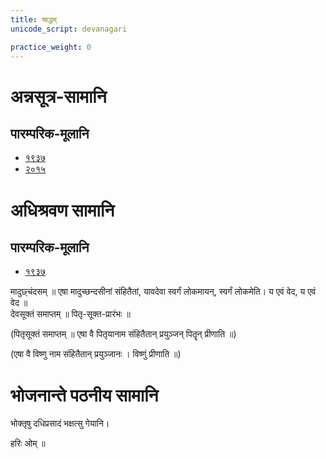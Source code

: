 ```yaml
---
title: श्राद्धम्
unicode_script: devanagari

practice_weight: 0
---
```


<div class="js_include" url="../../../indraH/paravastu-saama/archata-prArchata/"  newLevelForH1="2" includeTitle="true"> </div>  
 
<div class="js_include" url="../../../agniH/paravastu-saama/IDiShva/"  newLevelForH1="2" includeTitle="true"> </div>  
 
<div class="js_include" url="../../../somaH/paravastu-saama/pavamAna/"  newLevelForH1="2" includeTitle="true"> </div>  

<div class="js_include" url="../../../somaH/paravastu-saama/abhi-vAyum-pArtham/"  newLevelForH1="2" includeTitle="true"> </div>  

<div class="js_include" url="../../../somaH/paravastu-saama/abhi-vastrA/"  newLevelForH1="2" includeTitle="true"> </div>  

<div class="js_include" url="../../../somaH/paravastu-saama/abhi-no-arSha/"  newLevelForH1="2" includeTitle="true"> </div>  


# अन्नसूत्र-सामानि

## पारम्परिक-मूलानि
- [१९३७](https://archive.org/stream/sAmaveda-jaiminIya-paravastu-paramparA-docs/sAmaveda-paravastu-1937#page/n140/mode/1up)
- [२०१५](https://docs.google.com/document/d/1aQZ3MvuHYHWW9bD8qpAMCRCbM7saNJ8VIOkLF0wPy-w/edit)


<div class="js_include" url="../../../agniH/paravastu-saama/mUrdhAnam-divaH-Ajyadoham/"  newLevelForH1="2" includeTitle="true"> </div>  

<div class="js_include" url="../../../indraH/paravastu-saama/surUpakRtnam/"  newLevelForH1="2" includeTitle="true"> </div> 

<div class="js_include" url="../../../indraH/paravastu-saama/piba-somam-vairAja-RShabha/"  newLevelForH1="2" includeTitle="true"> </div> 



<div class="js_include" url="../../../indraH/paravastu-saama/svAdor-itthA/"  newLevelForH1="2" includeTitle="true"> </div>  

<div class="js_include" url="../pratIkam/atiShangam/"  newLevelForH1="2" includeTitle="true"> </div>  

 
# अधिश्रवण सामानि  
## पारम्परिक-मूलानि
- [१९३७](https://archive.org/stream/sAmaveda-jaiminIya-paravastu-paramparA-docs/sAmaveda-paravastu-1937#page/n144/mode/1up)

<div class="js_include" url="../../../AdityaH/paravastu-saama/vyAhRti-sAmAni/"  newLevelForH1="2" includeTitle="true"> </div>  


<div class="js_include" url="../../../indraH/paravastu-saama/idaM-hi-no-ojasA-ghRtasUktam/"  newLevelForH1="2" includeTitle="true"> </div>  

<div class="js_include" url="../../../indraH/paravastu-saama/idaM-hi-no-ojasA-ghRtashchunidhanam/"  newLevelForH1="2" includeTitle="true"> </div>  

<div class="js_include" url="../../../indraH/paravastu-saama/tvAm-idA-hyo/"  newLevelForH1="2" includeTitle="true"> </div>  

<div class="js_include" url="../../../worlds/paravastu-saama/madhushchunidhanam/"  newLevelForH1="2" includeTitle="true"> </div>  

<div class="js_include" url="../../../indraH/paravastu-saama/purAm-bhindur-yuvA/"  newLevelForH1="2" includeTitle="true"> </div>  

<div class="js_include" url="../../../indraH/paravastu-saama/upa-praxe/"  newLevelForH1="2" includeTitle="true"> </div>  

<div class="js_include" url="../../../somaH/paravastu-saama/pavasva-soma-madhumAn/"  newLevelForH1="2" includeTitle="true"> </div>  

<div class="js_include" url="../../../indraH/paravastu-saama/surUpakRtnam/"  newLevelForH1="2" includeTitle="true"> </div> 

मादुछ्चंदसम् ॥ एषा मादुच्छन्दसीनां संहितैतां, यावदेवा स्वर्गं लोकमायन्, स्वर्गं लोकमेति। य एवं वेद, य एवं वेद ॥  
देवसूक्तं समाप्तम् ॥ पितृ-सूक्त-प्रारंभः  ॥

<div class="js_include" url="../../../agniH/paravastu-saama/yadvA/"  newLevelForH1="2" includeTitle="true"> </div> 

<div class="js_include" url="../../../indraH/paravastu-saama/axann-amImadanta/"  newLevelForH1="2" includeTitle="true"> </div>  

<div class="js_include" url="../../../somaH/paravastu-saama/sampA/"  newLevelForH1="2" includeTitle="true"> </div>  

<div class="js_include" url="../../../somaH/paravastu-saama/akrAnt-samudraH/"  newLevelForH1="2" includeTitle="true"> </div>  

<div class="js_include" url="../../../somaH/paravastu-saama/kanikranti/"  newLevelForH1="2" includeTitle="true"> </div>  

(पितृसूक्तं समाप्तम् ॥ एषा वै पितृयानाम संहितैतान् प्रयुञ्जन् पितॄन् प्रीणाति ॥)

<div class="js_include" url="../../../viShNuH/paravastu-saama/idaM-viShNur-ekarcham/"  newLevelForH1="2" includeTitle="true"> </div>

<div class="js_include" url="../../../agniH/paravastu-saama/pRxasya-vRShNo/"  newLevelForH1="2" includeTitle="true"> </div>

<div class="js_include" url="../../../somaH/paravastu-saama/pra-kAvyam/"  newLevelForH1="2" includeTitle="true"> </div>

<div class="js_include" url="../../../viShNuH/paravastu-saama/sahasra-shIrShA/"  newLevelForH1="2" includeTitle="true"> </div>

<div class="js_include" url="../../../indraH/paravastu-saama/vAmadevyam-asmin/"  newLevelForH1="2" includeTitle="true"> </div>

(एषा वै विष्णु नाम संहितैतान् प्रयुञ्जानः । विष्णुं प्रीणाति ॥)

<div class="js_include" url="../../../indraH/paravastu-saama/yad-varcho-hiraNyasya/"  newLevelForH1="2" includeTitle="true"> </div>  

<div class="js_include" url="../../../agniH/paravastu-saama/imaM-stomam/"  newLevelForH1="2" includeTitle="true"> </div>  

# भोजनान्ते पठनीय सामानि  

भोक्तृषु दधिप्रसादं भक्षत्सु गेयानि।  

<div class="js_include" url="../../../indraH/paravastu-saama/yad-varcho-hiraNyasya-pradhe/"  newLevelForH1="2" includeTitle="true"> </div>  

<div class="js_include" url="../../../misc-devas/paravastu-saama/setUMs-tara/"  newLevelForH1="2" includeTitle="true"> </div> 

हरिः ओम् ॥
 

